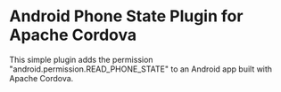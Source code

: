 Android Phone State Plugin for Apache Cordova
=============

This simple plugin adds the permission "android.permission.READ_PHONE_STATE" to an Android app built with Apache Cordova.